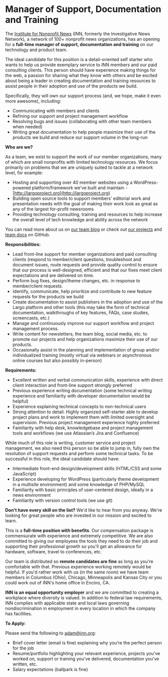 # Manager of Support, Documentation and Training

The [Institute for Nonprofit News](http://inn.org) (INN, formerly the Investigative News Network), a network of 100+ nonprofit news organizations, has an opening for a **full-time manager of support, documentation and training** on our technology and product team.

The ideal candidate for this position is a detail-oriented self starter who wants to help us provide exemplary service to INN members and our paid consulting clients. This person should have experience making things for the web, a passion for sharing what they know with others and be excited about being a leader in creating documentation and training resources to assist people in their adoption and use of the products we build.

Specifically, they will own our support process (and, we hope, make it even more awesome), including:

- Communicating with members and clients
- Refining our support and project management workflow
- Resolving bugs and issues (collaborating with other team members when needed)
- Writing great documentation to help people maximize their use of the products we build and reduce our support volume in the long-run

**Who are we?**

As a team, we exist to support the work of our member organizations, many of which are small nonprofits with limited technology resources. We focus primarily on problems that we are uniquely suited to tackle at a network level, for example:

-  Hosting and supporting over 40 member websites using a WordPress-powered platform/framework we've built and maintain - [http://largoproject.org](http://largoproject.org)
-  Building open source tools to support members' editorial work and presentation needs with the goal of making their work look as great as any of the largest for-profit newsrooms
-  Providing technology consulting, training and resources to help increase the overall level of tech knowledge and ability across the network

You can read more about us on [our team blog](http://nerds.inn.org) or check out [our projects](http://github.com/inn) and [team docs](http://github.com/inn/docs) on GitHub.


**Responsibilities:**

-  Lead front-line support for member organizations and paid consulting clients (respond to member/client questions, troubleshoot and document issues, route requests and provide quality control to ensure that our process is well-designed, efficient and that our fixes meet client expectations and are delivered on time.
-  Perform bug fixes, design/theme changes, etc. in response to member/client requests.
-  Identify, communicate, help prioritize and contribute to new feature requests for the products we build
-  Create documentation to assist publishers in the adoption and use of the Largo platform and other tools (this may take the form of technical documentation, walkthroughs of key features, FAQs, case studies, screencasts, etc.)
-  Manage and continuously improve our support workflow and project management process.
-  Write content for newsletters, the team blog, social media, etc. to promote our projects and help organizations maximize their use of our products.
-  Occasionally assist in the planning and implementation of group and/or individualized training (mostly virtual via webinars or asynchronous online courses but also possibly in-person)

**Requirements:**

-  Excellent written and verbal communication skills, experience with direct client interaction and front-line support strongly preferred
-  Previous experience writing documentation (some technical writing experience and familiarity with developer documentation would be helpful)
-  Experience explaining technical concepts to non-technical users 
-  Strong attention to detail. Highly organized self-starter able to develop project plans and work to implement them with limited oversight and supervision. Previous project management experience highly preferred
-  Familiarity with help desk, knowledgebase and project management tools and workflows (we use Atlassian’s Jira and Confluence)

While much of this role is writing, customer service and project management, we also need this person so be able to jump in, fully own the resolution of support requests and perform some technical tasks. To be successful in this role, the ideal candidate should have:

-  Intermediate front-end design/development skills (HTML/CSS and some JavaScript)
-  Experience developing for WordPress (particularly theme development in a multisite environment) and some knowledge of PHP/MySQL
-  Familiarity with basic principles of user-centered design, ideally in a news environment
-  Familiarity with version control tools (we use git)

**Don't have every skill on the list?** We'd like to hear from you anyway. We're looking for great people who are invested in our mission and excited to learn.

This is a **full-time position with benefits**. Our compensation package is commensurate with experience and extremely competitive. We are also committed to giving our employees the tools they need to do their job and supporting their professional growth so you'll get an allowance for hardware, software, travel to conferences, etc.

Our team is distributed so **remote candidates are fine** as long as you're comfortable with that. Previous experience working remotely would be helpful. If you'd rather work with us (in the same room) we have team members in Columbus (Ohio), Chicago, Minneapolis and Kansas City or you could work out of INN's home office in Encino, CA.

**INN is an equal opportunity employer** and we are committed to creating a workplace where diversity is valued. In addition to federal law requirements, INN complies with applicable state and local laws governing nondiscrimination in employment in every location in which the company has facilities.

**To Apply:**

Please send the following to [adam@inn.org](mailto:adam@inn.org):

-  Brief cover letter (email is fine) explaining why you’re the perfect person for the job
-  Resume/portfolio highlighting your relevant experience, projects you’ve worked on, support or training you’ve delivered, documentation you've written, etc.
-  Salary expectations (ballpark is fine)
